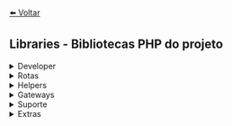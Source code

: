 [⬅️ Voltar](https://github.com/magominimalista/pagamentosimplificado/blob/master/README.md)

## Libraries - Bibliotecas PHP do projeto

<details><summary>Developer</summary>
- filp/whoops: Biblioteca de erros;
    - (https://github.com/filp/whoops);
- phpunit/phpunit: Biblioteca de testes;
- squizlabs/php_codesniffer: Biblioteca para padronizaão do código;
</details>

<details><summary>Rotas</summary>
- mikecao/flight: Biblioteca para lidar com as rotas;
    - (https://github.com/mikecao/flight)
</details>

<details><summary>Helpers</summary>
- Rest/Soap
    - guzzlehttp/guzzle: Client HTTP Server;
        - (https://docs.guzzlephp.org/en/stable/)

- Formulários
    - nette/forms: Biblioteca para lidar com formulários;
        - (https://doc.nette.org/en/forms)

- Logs
    - monolog/monolog: Biblioteca para gerar logs da aplicação;
        - (https://github.com/Seldaek/monolog)

- UUID
    - ramsey/uuid: Biblioteca para gerar o ID;
        - (https://github.com/ramsey/uuid)

- JWT
    - lcobucci/jwt: Biblioteca para gerar, parsear e validar JWT token;
        - (https://lcobucci-jwt.readthedocs.io/en/latest/)
</details>

<details><summary>Gateways</summary>
- E-mails
    - symfony/mailer: Biblioteca para envio de e-mail;
        - (https://symfony.com/doc/current/mailer.html)

- Base de dados
    - doctrine: Bibliotecas para lidar com o banco de dados;
        - doctrine/orm, doctrine/dbal, doctrine/annotations, symfony/yaml, symfony/cache;
        - (https://www.doctrine-project.org/), (https://www.doctrine-project.org/projects/orm/2.13.html)
    - migrations:
        -  (https://www.doctrine-project.org/projects/migrations.html)
</details>

<details><summary>Suporte</summary>
- symfony/dotenv: Biblioteca para lidar com arquivos de configuração .env;
    - (https://github.com/symfony/dotenv)
</details>

<details><summary>Extras</summary>
- sinergi/browser-detector: Biblioteca para lidar com detecção de dispositivos;
    - (https://github.com/sinergi/php-browser-detector)
</details>
